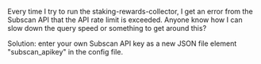Every time I try to run the staking-rewards-collector, I get an error from the Subscan API that the API rate limit is exceeded. Anyone know how I can slow down the query speed or something to get around this?

Solution: enter your own Subscan API key as a new JSON file element "subscan_apikey" in the config file.
